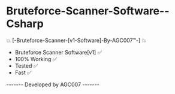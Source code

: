 # Bruteforce-Scanner-Software--Csharp
💥 [-Bruteforce-Scanner-[v1-Software]-By-AGC007™-] 💥

- Bruteforce Scanner Software[v1] ✅
- 100% Working ✅
- Tested ✅
- Fast ✅

------- Developed by AGC007 -------

